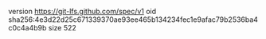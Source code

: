version https://git-lfs.github.com/spec/v1
oid sha256:4e3d22d25c671339370ae93ee465b134234fec1e9afac79b2536ba4c0c4a4b9b
size 522
